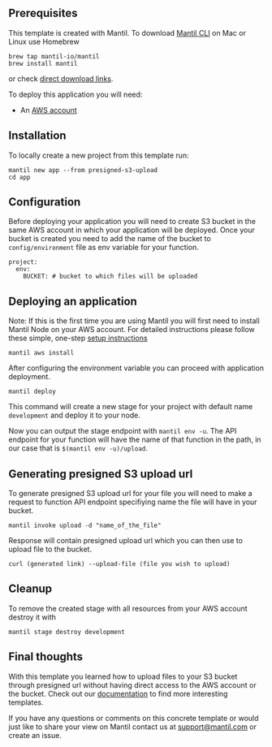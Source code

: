 ## Prerequisites

This template is created with Mantil. To download [Mantil CLI](https://github.com/mantil-io/mantil#installation) on Mac or Linux use Homebrew

```
brew tap mantil-io/mantil
brew install mantil
```

or check [direct download links](https://github.com/mantil-io/mantil#installation).

To deploy this application you will need:
- An [AWS account](https://aws.amazon.com/premiumsupport/knowledge-center/create-and-activate-aws-account/)

## Installation

To locally create a new project from this template run:

```
mantil new app --from presigned-s3-upload
cd app
```

## Configuration 

Before deploying your application you will need to create S3 bucket in the same AWS account in which your application will be deployed.
Once your bucket is created you need to add the name of the bucket to `config/environment` file as env variable for your function.

```
project:
  env:
    BUCKET: # bucket to which files will be uploaded
```

## Deploying an application

Note: If this is the first time you are using Mantil you will first need to install Mantil Node on your AWS account. For detailed instructions please follow these simple, one-step [setup instructions](https://github.com/mantil-io/mantil/blob/master/docs/getting_started.md#setup)

```
mantil aws install
```

After configuring the environment variable you can proceed with application deployment.

```
mantil deploy
```

This command will create a new stage for your project with default name `development` and deploy it to your node.

Now you can output the stage endpoint with `mantil env -u`. The API endpoint for your function will have the name of that function in the path, in our case that is `$(mantil env -u)/upload`.

## Generating presigned S3 upload url

To generate presigned S3 upload url for your file you will need to make a request to function API endpoint specifiying name the file will have in your bucket.

```
mantil invoke upload -d "name_of_the_file"
```

Response will contain presigned upload url which you can then use to upload file to the bucket.

```
curl (generated link) --upload-file (file you wish to upload)
```

## Cleanup

To remove the created stage with all resources from your AWS account destroy it with

```
mantil stage destroy development
```

## Final thoughts

With this template you learned how to upload files to your S3 bucket through presigned url without having direct access to the AWS account or the bucket. Check out our [documentation](https://github.com/mantil-io/mantil#documentation) to find more interesting templates. 

If you have any questions or comments on this concrete template or would just like to share your view on Mantil contact us at [support@mantil.com](mailto:support@mantil.com) or create an issue.
